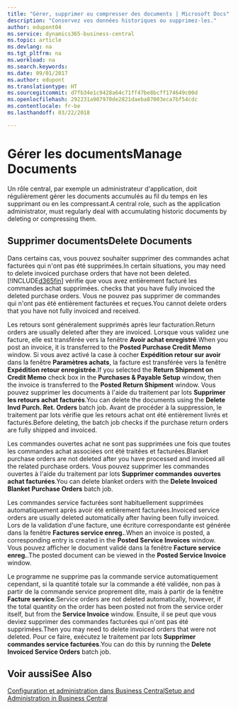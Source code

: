 ```yaml
---
title: "Gérer, supprimer ou compresser des documents | Microsoft Docs"
description: "Conservez vos données historiques ou supprimez-les."
author: edupont04
ms.service: dynamics365-business-central
ms.topic: article
ms.devlang: na
ms.tgt_pltfrm: na
ms.workload: na
ms.search.keywords: 
ms.date: 09/01/2017
ms.author: edupont
ms.translationtype: HT
ms.sourcegitcommit: d7fb34e1c9428a64c71ff47be8bcff174649c00d
ms.openlocfilehash: 292231a907970de2821daeba87003eca7bf54cdc
ms.contentlocale: fr-be
ms.lasthandoff: 03/22/2018

---
```

# <a name="manage-documents"></a><span data-ttu-id="93eec-103">Gérer les documents</span><span class="sxs-lookup"><span data-stu-id="93eec-103">Manage Documents</span></span>
<span data-ttu-id="93eec-104">Un rôle central, par exemple un administrateur d'application, doit régulièrement gérer les documents accumulés au fil du temps en les supprimant ou en les compressant.</span><span class="sxs-lookup"><span data-stu-id="93eec-104">A central role, such as the application administrator, must regularly deal with accumulating historic documents by deleting or compressing them.</span></span>  

## <a name="delete-documents"></a><span data-ttu-id="93eec-105">Supprimer documents</span><span class="sxs-lookup"><span data-stu-id="93eec-105">Delete Documents</span></span>
<span data-ttu-id="93eec-106">Dans certains cas, vous pouvez souhaiter supprimer des commandes achat facturées qui n'ont pas été supprimées.</span><span class="sxs-lookup"><span data-stu-id="93eec-106">In certain situations, you may need to delete invoiced purchase orders that have not been deleted.</span></span> [!INCLUDE[d365fin](includes/d365fin_md.md)]<span data-ttu-id="93eec-107"> vérifie que vous avez entièrement facturé les commandes achat supprimées.</span><span class="sxs-lookup"><span data-stu-id="93eec-107"> checks that you have fully invoiced the deleted purchase orders.</span></span> <span data-ttu-id="93eec-108">Vous ne pouvez pas supprimer de commandes qui n'ont pas été entièrement facturées et reçues.</span><span class="sxs-lookup"><span data-stu-id="93eec-108">You cannot delete orders that you have not fully invoiced and received.</span></span>  

<span data-ttu-id="93eec-109">Les retours sont généralement supprimés après leur facturation.</span><span class="sxs-lookup"><span data-stu-id="93eec-109">Return orders are usually deleted after they are invoiced.</span></span> <span data-ttu-id="93eec-110">Lorsque vous validez une facture, elle est transférée vers la fenêtre **Avoir achat enregistré**.</span><span class="sxs-lookup"><span data-stu-id="93eec-110">When you post an invoice, it is transferred to the **Posted Purchase Credit Memo** window.</span></span> <span data-ttu-id="93eec-111">Si vous avez activé la case à cocher **Expédition retour sur avoir** dans la fenêtre **Paramètres achats**, la facture est transférée vers la fenêtre **Expédition retour enregistrée**.</span><span class="sxs-lookup"><span data-stu-id="93eec-111">If you selected the **Return Shipment on Credit Memo** check box in the **Purchases & Payable Setup** window, then the invoice is transferred to the **Posted Return Shipment** window.</span></span> <span data-ttu-id="93eec-112">Vous pouvez supprimer les documents à l'aide du traitement par lots **Supprimer les retours achat facturés**.</span><span class="sxs-lookup"><span data-stu-id="93eec-112">You can delete the documents using the **Delete Invd Purch. Ret. Orders** batch job.</span></span> <span data-ttu-id="93eec-113">Avant de procéder à la suppression, le traitement par lots vérifie que les retours achat ont été entièrement livrés et facturés.</span><span class="sxs-lookup"><span data-stu-id="93eec-113">Before deleting, the batch job checks if the purchase return orders are fully shipped and invoiced.</span></span>  

<span data-ttu-id="93eec-114">Les commandes ouvertes achat ne sont pas supprimées une fois que toutes les commandes achat associées ont été traitées et facturées.</span><span class="sxs-lookup"><span data-stu-id="93eec-114">Blanket purchase orders are not deleted after you have processed and invoiced all the related purchase orders.</span></span> <span data-ttu-id="93eec-115">Vous pouvez supprimer les commandes ouvertes à l'aide du traitement par lots **Supprimer commandes ouvertes achat facturées**.</span><span class="sxs-lookup"><span data-stu-id="93eec-115">You can delete blanket orders with the **Delete Invoiced Blanket Purchase Orders** batch job.</span></span>  

<span data-ttu-id="93eec-116">Les commandes service facturées sont habituellement supprimées automatiquement après avoir été entièrement facturées.</span><span class="sxs-lookup"><span data-stu-id="93eec-116">Invoiced service orders are usually deleted automatically after having been fully invoiced.</span></span> <span data-ttu-id="93eec-117">Lors de la validation d'une facture, une écriture correspondante est générée dans la fenêtre **Factures service enreg.**.</span><span class="sxs-lookup"><span data-stu-id="93eec-117">When an invoice is posted, a corresponding entry is created in the **Posted Service Invoices** window.</span></span> <span data-ttu-id="93eec-118">Vous pouvez afficher le document validé dans la fenêtre **Facture service enreg.**.</span><span class="sxs-lookup"><span data-stu-id="93eec-118">The posted document can be viewed in the **Posted Service Invoice** window.</span></span>  

<span data-ttu-id="93eec-119">Le programme ne supprime pas la commande service automatiquement cependant, si la quantité totale sur la commande a été validée, non pas à partir de la commande service proprement dite, mais à partir de la fenêtre **Facture service**.</span><span class="sxs-lookup"><span data-stu-id="93eec-119">Service orders are not deleted automatically, however, if the total quantity on the order has been posted not from the service order itself, but from the **Service Invoice** window.</span></span> <span data-ttu-id="93eec-120">Ensuite, il se peut que vous deviez supprimer des commandes facturées qui n'ont pas été supprimées.</span><span class="sxs-lookup"><span data-stu-id="93eec-120">Then you may need to delete invoiced orders that were not deleted.</span></span> <span data-ttu-id="93eec-121">Pour ce faire, exécutez le traitement par lots **Supprimer commandes service facturées**.</span><span class="sxs-lookup"><span data-stu-id="93eec-121">You can do this by running the **Delete Invoiced Service Orders** batch job.</span></span>  

## <a name="see-also"></a><span data-ttu-id="93eec-122">Voir aussi</span><span class="sxs-lookup"><span data-stu-id="93eec-122">See Also</span></span>  
[<span data-ttu-id="93eec-123">Configuration et administration dans Business Central</span><span class="sxs-lookup"><span data-stu-id="93eec-123">Setup and Administration in Business Central</span></span>](admin-setup-and-administration.md)  

